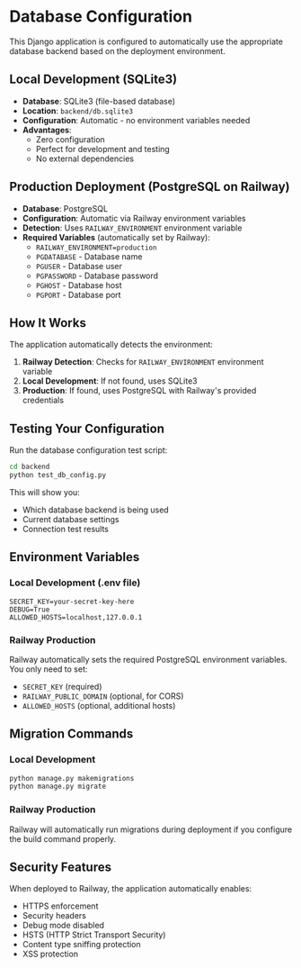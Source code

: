 # Database Configuration

This Django application is configured to automatically use the appropriate database backend based on the deployment environment.

## Local Development (SQLite3)

- **Database**: SQLite3 (file-based database)
- **Location**: `backend/db.sqlite3`
- **Configuration**: Automatic - no environment variables needed
- **Advantages**: 
  - Zero configuration
  - Perfect for development and testing
  - No external dependencies

## Production Deployment (PostgreSQL on Railway)

- **Database**: PostgreSQL
- **Configuration**: Automatic via Railway environment variables
- **Detection**: Uses `RAILWAY_ENVIRONMENT` environment variable
- **Required Variables** (automatically set by Railway):
  - `RAILWAY_ENVIRONMENT=production`
  - `PGDATABASE` - Database name
  - `PGUSER` - Database user
  - `PGPASSWORD` - Database password
  - `PGHOST` - Database host
  - `PGPORT` - Database port

## How It Works

The application automatically detects the environment:

1. **Railway Detection**: Checks for `RAILWAY_ENVIRONMENT` environment variable
2. **Local Development**: If not found, uses SQLite3
3. **Production**: If found, uses PostgreSQL with Railway's provided credentials

## Testing Your Configuration

Run the database configuration test script:

```bash
cd backend
python test_db_config.py
```

This will show you:
- Which database backend is being used
- Current database settings
- Connection test results

## Environment Variables

### Local Development (.env file)
```env
SECRET_KEY=your-secret-key-here
DEBUG=True
ALLOWED_HOSTS=localhost,127.0.0.1
```

### Railway Production
Railway automatically sets the required PostgreSQL environment variables. You only need to set:
- `SECRET_KEY` (required)
- `RAILWAY_PUBLIC_DOMAIN` (optional, for CORS)
- `ALLOWED_HOSTS` (optional, additional hosts)

## Migration Commands

### Local Development
```bash
python manage.py makemigrations
python manage.py migrate
```

### Railway Production
Railway will automatically run migrations during deployment if you configure the build command properly.

## Security Features

When deployed to Railway, the application automatically enables:
- HTTPS enforcement
- Security headers
- Debug mode disabled
- HSTS (HTTP Strict Transport Security)
- Content type sniffing protection
- XSS protection 